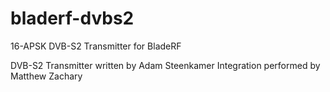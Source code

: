 # bladerf-dvbs2
16-APSK DVB-S2 Transmitter for BladeRF

DVB-S2 Transmitter written by Adam Steenkamer
Integration performed by Matthew Zachary
